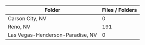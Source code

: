 | Folder                           |   Files / Folders |
|----------------------------------|-------------------|
| Carson City, NV                  |                 0 |
| Reno, NV                         |               191 |
| Las Vegas-Henderson-Paradise, NV |                 0 |